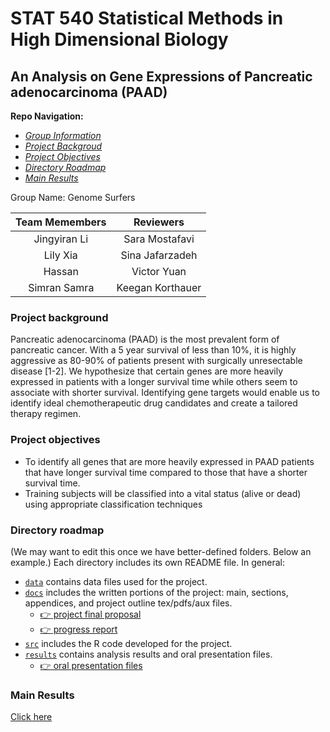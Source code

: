 STAT 540 Statistical Methods in High Dimensional Biology
=================================================

An Analysis on Gene Expressions of Pancreatic adenocarcinoma (PAAD)
--------------------------------------------------------------------------------
**Repo Navigation:**

- *[Group Information](#org0)*
- *[Project Backgroud](#org1)*
- *[Project Objectives](#org2)*
- *[Directory Roadmap](#org3)*
- *[Main Results](#org4)*



<a id="org0"></a>
Group Name: Genome Surfers

| Team Memembers  |  Reviewers |
| :---: |  :---: |  
| Jingyiran Li |  Sara Mostafavi |
| Lily Xia |  Sina Jafarzadeh |
|  Hassan  |  Victor Yuan |
| Simran Samra |  Keegan Korthauer |

<a id="org1"></a>
### Project background

Pancreatic adenocarcinoma (PAAD) is the most prevalent form of pancreatic cancer. With a 5 year survival of less than 10%, it is highly aggressive as 80-90% of patients present with surgically unresectable disease [1-2]. We hypothesize that certain genes are more heavily expressed in patients with a longer survival time while others seem to associate with shorter survival. Identifying gene targets would enable us to identify ideal chemotherapeutic drug candidates and create a tailored therapy regimen. 


<a id="org2"></a>
### Project objectives

-   To identify all genes that are more heavily expressed in PAAD patients that have longer survival time compared to those that have a shorter survival time.
-   Training subjects will be classified into a vital status (alive or dead) using appropriate classification techniques


<a id="org3"></a>
### Directory roadmap

(We may want to edit this once we have better-defined folders. Below an example.) Each directory includes its own README file. In general: 
* [`data`](https://github.com/lijingyiran/cancer-genetics-analysis/tree/master/data) contains data files used for the project.
* [`docs`](https://github.com/lijingyiran/cancer-genetics-analysis/tree/master/docs) includes the written portions of the project: main, sections, appendices, and project outline tex/pdfs/aux files. 
  + [:point_right: project final proposal](https://github.com/lijingyiran/cancer-genetics-analysis/blob/master/docs/project_proposal.md)
  + [:point_right: progress report](https://github.com/lijingyiran/cancer-genetics-analysis/blob/master/docs/progress_report.md)
* [`src`](https://github.com/lijingyiran/cancer-genetics-analysis/tree/master/src) includes the R code developed for the project.
* [`results`](https://github.com/lijingyiran/cancer-genetics-analysis/tree/master/results) contains analysis results and oral presentation files.
  + [:point_right: oral presentation files](https://github.com/lijingyiran/cancer-genetics-analysis/tree/master/results/Oral%20presentation)


<a id="org4"></a>
### Main Results

[Click here](https://github.com/lijingyiran/cancer-genetics-analysis/tree/master/results#main-results)





